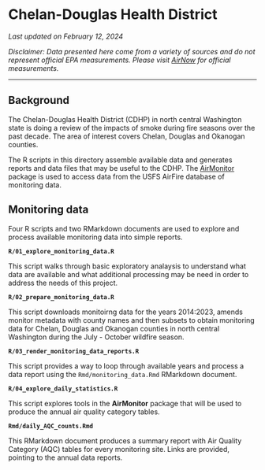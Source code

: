 # Chelan-Douglas Health District

_Last updated on February 12, 2024_

_Disclaimer: Data presented here come from a variety of sources and do not 
represent official EPA measurements. Please visit
[AirNow](https://www.airnow.gov) for official measurements._

---

## Background

The Chelan-Douglas Health District (CDHP) in north central Washington state is
doing a review of the impacts of smoke during fire seasons over the past decade.
The area of interest covers Chelan, Douglas and Okanogan counties.

The R scripts in this directory assemble available data and generates reports
and data files that may be useful to the CDHP. 
The [AirMonitor](https://github.com/MazamaScience/AirMonitor) 
package is used to access data from the USFS AirFire database of monitoring data.

## Monitoring data

Four R scripts and two RMarkdown documents are used to explore and process 
available monitoring data into simple reports.

**`R/01_explore_monitoring_data.R`**

This script walks through basic exploratory analaysis to understand what data
are available and what additional processing may be need in order to address
the needs of this project.

**`R/02_prepare_monitoring_data.R`**

This script downloads monitoirng data for the years 2014:2023, amends monitor
metadata with county names and then subsets to obtain monitoring data for
Chelan, Douglas and Okanogan counties in north central Washington during the
July - October wildfire season.

**`R/03_render_monitoring_data_reports.R`**

This script provides a way to loop through available years and process a data
report using the `Rmd/monitoring_data.Rmd` RMarkdown document.

**`R/04_explore_daily_statistics.R`**

This script explores tools in the **AirMonitor** package that will be used
to produce the annual air quality category tables.

**`Rmd/daily_AQC_counts.Rmd`**

This RMarkdown document produces a summary report with Air Quality Category
(AQC) tables for every monitoring site. Links are provided, pointing to the
annual data reports.


